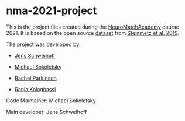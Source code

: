# nma-2021-project

This is the project files created during the [NeuroMatchAcademy](https://github.com/NeuromatchAcademy/course-content) course 2021. It is based on the open source [dataset](https://osf.io/agvxh/) from [Steinmetz et al. 2019](https://doi.org/10.1038/s41586-019-1787-x).

The project was developed by:

- [Jens Schweihoff](https://github.com/JensBlack/)

- [Michael Sokoletsky](https://github.com/msokolet)

- [Rachel Parkinson](https://github.com/rachelparkinson)

- [Rania Kolaghassi](https://github.com/rkolaghassi)


Code Maintainer: Michael Sokoletsky

Main developer: Jens Schweihoff
